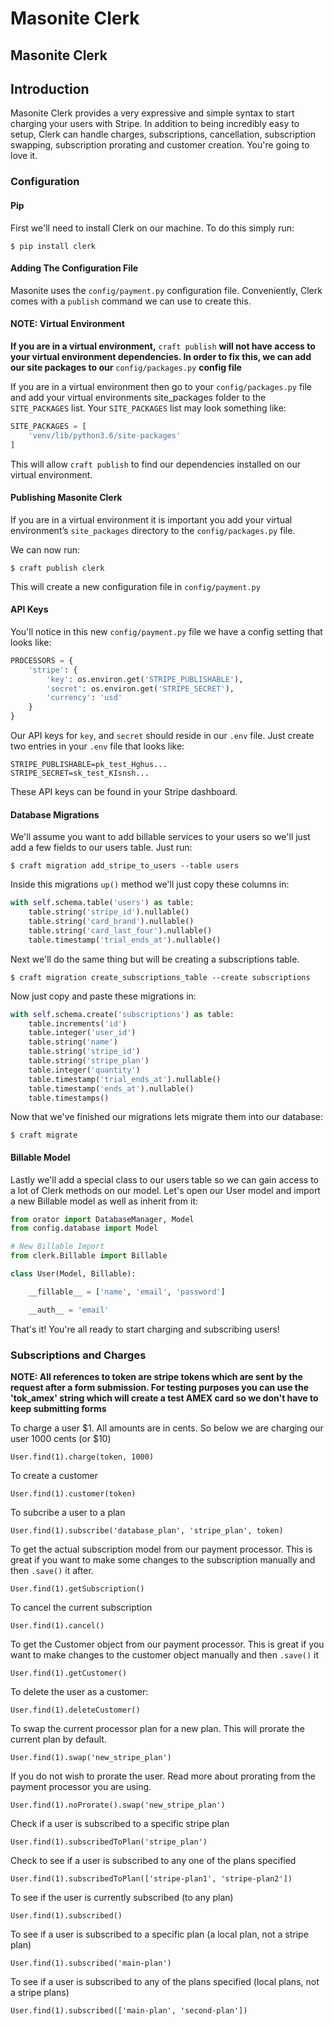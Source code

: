 # Masonite Clerk

## Masonite Clerk

## Introduction

Masonite Clerk provides a very expressive and simple syntax to start charging your users with Stripe. In addition to being incredibly easy to setup, Clerk can handle charges, subscriptions, cancellation, subscription swapping, subscription prorating and customer creation. You're going to love it.

### Configuration

#### Pip

First we'll need to install Clerk on our machine. To do this simply run:

```text
$ pip install clerk
```

#### Adding The Configuration File

Masonite uses the `config/payment.py` configuration file. Conveniently, Clerk comes with a `publish` command we can use to create this.

#### NOTE: Virtual Environment

**If you are in a virtual environment,** `craft publish` **will not have access to your virtual environment dependencies. In order to fix this, we can add our site packages to our** `config/packages.py` **config file**

If you are in a virtual environment then go to your `config/packages.py` file and add your virtual environments site\_packages folder to the `SITE_PACKAGES` list. Your `SITE_PACKAGES` list may look something like:

```python
SITE_PACKAGES = [
    'venv/lib/python3.6/site-packages'
]
```

This will allow `craft publish` to find our dependencies installed on our virtual environment.

#### Publishing Masonite Clerk

If you are in a virtual environment it is important you add your virtual environment’s `site_packages` directory to the `config/packages.py` file.

We can now run:

```text
$ craft publish clerk
```

This will create a new configuration file in `config/payment.py`

#### API Keys

You'll notice in this new `config/payment.py` file we have a config setting that looks like:

```python
PROCESSORS = {
    'stripe': {
        'key': os.environ.get('STRIPE_PUBLISHABLE'),
        'secret': os.environ.get('STRIPE_SECRET'),
        'currency': 'usd'
    }
}
```

Our API keys for `key`, and `secret` should reside in our `.env` file. Just create two entries in your `.env` file that looks like:

```text
STRIPE_PUBLISHABLE=pk_test_Hghus...
STRIPE_SECRET=sk_test_KIsnsh...
```

These API keys can be found in your Stripe dashboard.

#### Database Migrations

We'll assume you want to add billable services to your users so we'll just add a few fields to our users table. Just run:

```text
$ craft migration add_stripe_to_users --table users
```

Inside this migrations `up()` method we'll just copy these columns in:

```python
with self.schema.table('users') as table:
    table.string('stripe_id').nullable()
    table.string('card_brand').nullable()
    table.string('card_last_four').nullable()
    table.timestamp('trial_ends_at').nullable()
```

Next we'll do the same thing but will be creating a subscriptions table.

```text
$ craft migration create_subscriptions_table --create subscriptions
```

Now just copy and paste these migrations in:

```python
with self.schema.create('subscriptions') as table:
    table.increments('id')
    table.integer('user_id')
    table.string('name')
    table.string('stripe_id')
    table.string('stripe_plan')
    table.integer('quantity')
    table.timestamp('trial_ends_at').nullable()
    table.timestamp('ends_at').nullable()
    table.timestamps()
```

Now that we've finished our migrations lets migrate them into our database:

```text
$ craft migrate
```

#### Billable Model

Lastly we'll add a special class to our users table so we can gain access to a lot of Clerk methods on our model. Let's open our User model and import a new Billable model as well as inherit from it:

```python
from orator import DatabaseManager, Model
from config.database import Model

# New Billable Import
from clerk.Billable import Billable

class User(Model, Billable):

    __fillable__ = ['name', 'email', 'password']

    __auth__ = 'email'
```

That's it! You're all ready to start charging and subscribing users!

### Subscriptions and Charges

**NOTE: All references to token are stripe tokens which are sent by the request after a form submission. For testing purposes you can use the 'tok\_amex' string which will create a test AMEX card so we don't have to keep submitting forms**

To charge a user $1. All amounts are in cents. So below we are charging our user 1000 cents \(or $10\)

```text
User.find(1).charge(token, 1000)
```

To create a customer

```text
User.find(1).customer(token)
```

To subcribe a user to a plan

```text
User.find(1).subscribe('database_plan', 'stripe_plan', token)
```

To get the actual subscription model from our payment processor. This is great if you want to make some changes to the subscription manually and then `.save()` it after.

```text
User.find(1).getSubscription()
```

To cancel the current subscription

```text
User.find(1).cancel()
```

To get the Customer object from our payment processor. This is great if you want to make changes to the customer object manually and then `.save()` it

```text
User.find(1).getCustomer()
```

To delete the user as a customer:

```text
User.find(1).deleteCustomer()
```

To swap the current processor plan for a new plan. This will prorate the current plan by default.

```text
User.find(1).swap('new_stripe_plan')
```

If you do not wish to prorate the user. Read more about prorating from the payment processor you are using.

```text
User.find(1).noProrate().swap('new_stripe_plan')
```

Check if a user is subscribed to a specific stripe plan

```text
User.find(1).subscribedToPlan('stripe_plan')
```

Check to see if a user is subscribed to any one of the plans specified

```text
User.find(1).subscribedToPlan(['stripe-plan1', 'stripe-plan2'])
```

To see if the user is currently subscribed \(to any plan\)

```text
User.find(1).subscribed()
```

To see if a user is subscribed to a specific plan \(a local plan, not a stripe plan\)

```text
User.find(1).subscribed('main-plan')
```

To see if a user is subscribed to any of the plans specified \(local plans, not a stripe plans\)

```text
User.find(1).subscribed(['main-plan', 'second-plan'])
```


